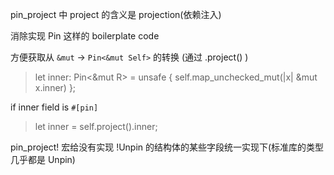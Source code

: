 pin_project 中 project 的含义是 projection(依赖注入)

消除实现 Pin 这样的 boilerplate code

方便获取从 `&mut` -> `Pin<&mut Self>` 的转换 (通过 .project() )

> let inner: Pin<&mut R> = unsafe { self.map_unchecked_mut(|x| &mut x.inner) };

if inner field is `#[pin]`

> let inner = self.project().inner;

pin_project! 宏给没有实现 !Unpin 的结构体的某些字段统一实现下(标准库的类型几乎都是 Unpin)


